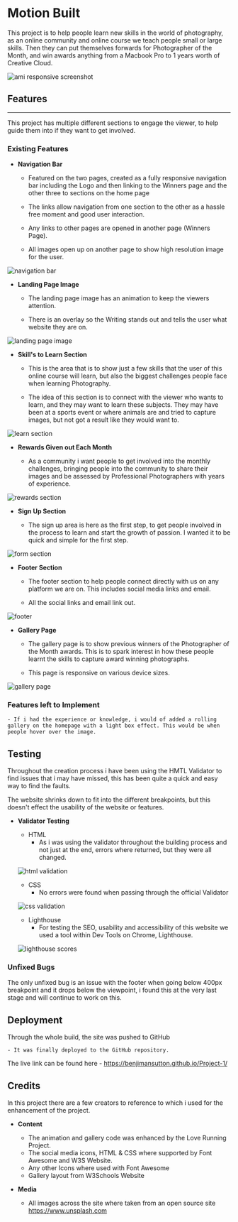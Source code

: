 # Motion Built

This project is to help people learn new skills in the world of photography, as an online community and online course we teach people small or large skills. Then they can put themselves forwards for Photographer of the Month, and win awards anything from a Macbook Pro to 1 years worth of Creative Cloud.


![ami responsive screenshot](/assets/images/ami-responsive.png)

## Features
<hr>

This project has multiple different sections to engage the viewer, to help guide them into if they want to get involved.

### Existing Features

- __Navigation Bar__

    - Featured on the two pages, created as a fully responsive navigation bar including the Logo and then linking to the Winners page and the other three to sections on the home page

    - The links allow navigation from one section to the other as a hassle free moment and good user interaction.

    - Any links to other pages are opened in another page (Winners Page).

    - All images open up on another page to show high resolution image for the user.

![navigation bar](/assets/images/navigation-bar.png)

- __Landing Page Image__

    - The landing page image has an animation to keep the viewers attention.

    - There is an overlay so the Writing stands out and tells the user what website they are on.

![landing page image](/assets/images/hero-image.png)


- __Skill's to Learn Section__

    - This is the area that is to show just a few skills that the user of this online course will learn, but also the biggest challenges people face when learning Photography.

    - The idea of this section is to connect with the viewer who wants to learn, and they may want to learn these subjects. They may have been at a sports event or where animals are and tried to capture images, but not got a result like they would want to.


![learn section](/assets/images/learn-section.png)


- __Rewards Given out Each Month__

    - As a community i want people to get involved into the monthly challenges, bringing people into the community to share their images and be assessed by Professional Photographers with years of experience.

![rewards section](/assets/images/prize-section.png)

- __Sign Up Section__

    - The sign up area is here as the first step, to get people involved in the process to learn and start the growth of passion. I wanted it to be quick and simple for the first step.

![form section](/assets/images/form-section.png)

- __Footer Section__

    - The footer section to help people connect directly with us on any platform we are on. This includes social media links and email.

    - All the social links and email link out.

![footer](/assets/images/footer.png)

- __Gallery Page__

    - The gallery page is to show previous winners of the Photographer of the Month awards. This is to spark interest in how these people learnt the skills to capture award winning photographs.

    - This page is responsive on various device sizes.

![gallery page](/assets/images/gallery.png)

### Features left to Implement

    - If i had the experience or knowledge, i would of added a rolling gallery on the homepage with a light box effect. This would be when people hover over the image.

## Testing

Throughout the creation process i have been using the HMTL Validator to find issues that i may have missed, this has been quite a quick and easy way to find the faults.

The website shrinks down to fit into the different breakpoints, but this doesn't effect the usability of the website or features.

- __Validator Testing__

    - HTML
        - As i was using the validator throughout the building process and not just at the end, errors where returned, but they were all changed.

    ![html validation](/assets/images/html-validator.png)

    - CSS
        - No errors were found when passing through the official Validator

    ![css validation](/assets/images/css-validator.png)

    - Lighthouse
        - For testing the SEO, usability and accessibility of this website we used a tool within Dev Tools on Chrome, Lighthouse.

    ![lighthouse scores](/assets/images/lighthouse-score.png)


### Unfixed Bugs

The only unfixed bug is an issue with the footer when going below 400px breakpoint and it drops below the viewpoint, i found this at the very last stage and will continue to work on this.


## Deployment

Through the whole build, the site was pushed to GitHub

    - It was finally deployed to the GitHub repository.

The live link can be found here - https://benjimansutton.github.io/Project-1/

 ## Credits

 In this project there are a few creators to reference to which i used for the enhancement of the project.

- __Content__

    - The animation and gallery code was enhanced by the Love Running Project.
    - The social media icons, HTML & CSS where supported by Font Awesome and W3S Website.
    - Any other Icons where used with Font Awesome
    - Gallery layout from W3Schools Website

- __Media__

    - All images across the site where taken from an open source site https://www.unsplash.com


